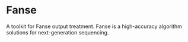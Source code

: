 # Fanse
A toolkit for Fanse output treatment. Fanse is a high-accuracy algorithm solutions for next-generation sequencing. 

